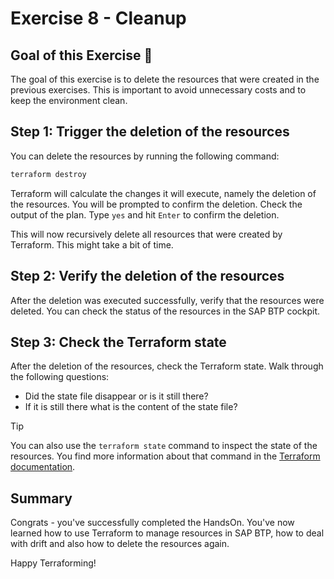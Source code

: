 # Exercise 8 - Cleanup

## Goal of this Exercise 🎯

The goal of this exercise is to delete the resources that were created in the previous exercises. This is important to avoid unnecessary costs and to keep the environment clean.

## Step 1: Trigger the deletion of the resources

You can delete the resources by running the following command:

```bash
terraform destroy
```

Terraform will calculate the changes it will execute, namely the deletion of the resources. You will be prompted to confirm the deletion. Check the output of the plan. Type `yes` and hit `Enter` to confirm the deletion.

This will now recursively delete all resources that were created by Terraform. This might take a bit of time.

## Step 2: Verify the deletion of the resources

After the deletion was executed successfully, verify that the resources were deleted. You can check the status of the resources in the SAP BTP cockpit.

## Step 3: Check the Terraform state

After the deletion of the resources, check the Terraform state. Walk through the following questions:

- Did the state file disappear or is it still there?
- If it is still there what is the content of the state file?

> [!TIP]
> You can also use the `terraform state` command to inspect the state of the resources. You find more information about that command in the [Terraform documentation](https://developer.hashicorp.com/terraform/cli/state/inspect).

## Summary

Congrats - you've successfully completed the HandsOn. You've now learned how to use Terraform to manage resources in SAP BTP, how to deal with drift and also how to delete the resources again.

Happy Terraforming!
